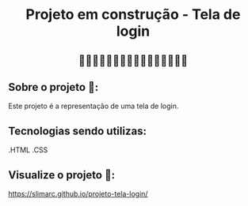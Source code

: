 <h1 align="center">Projeto em construção - Tela de login</h1>

<h2 align="center">🚧🚧🚧🚧🚧🚧🚧🚧🚧🚧🚧🚧🚧🚧🚧🚧</h2>

## Sobre o projeto 🔖:

<p>Este projeto é a representação de uma tela de login.</p>

## Tecnologias sendo utilizas:

.HTML
.CSS

## Visualize o projeto 🔗:
  
  https://slimarc.github.io/projeto-tela-login/ 
